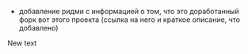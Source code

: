 
- добавление ридми с информацией о том, что это доработанный форк вот этого проекта (ссылка на него и краткое описание, что добавлено)

New text

